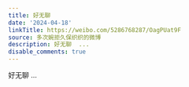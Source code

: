 ```yaml
---
title: 好无聊
date: '2024-04-18'
linkTitle: https://weibo.com/5286768287/OagPUat9F
source: 多次婉拒久保织织的微博
description: 好无聊  ...
disable_comments: true
---
```

好无聊  ...